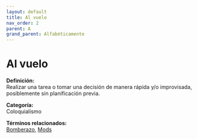 ```yaml
---
layout: default
title: Al vuelo
nav_order: 2
parent: A
grand_parent: Alfabéticamente
---
```


# Al vuelo

**Definición:**  
Realizar una tarea o tomar una decisión de manera rápida y/o improvisada, posiblemente sin planificación previa.

**Categoría:**  
Coloquialismo 
  


**Términos relacionados:**  
[Bomberazo](https://maleniski.github.io/diccionario-angl-tec-mx/docs/alfabeticamente/B/bomberazo.html), [Mods](https://maleniski.github.io/diccionario-angl-tec-mx/docs/alfabeticamente/M/mods.html)
